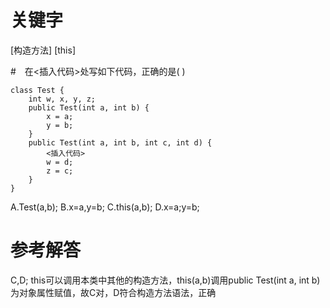 # 关键字

[构造方法] [this]

#　在<插入代码>处写如下代码，正确的是( )
```
class Test {
	int w, x, y, z;
	public Test(int a, int b) {
		x = a;
		y = b;
	}
	public Test(int a, int b, int c, int d) {
		<插入代码>
		w = d;
		z = c;
	}
}

```
A.Test(a,b);
B.x=a,y=b;
C.this(a,b);
D.x=a;y=b;

# 参考解答
C,D;
this可以调用本类中其他的构造方法，this(a,b)调用public Test(int a, int b)为对象属性赋值，故C对，D符合构造方法语法，正确

